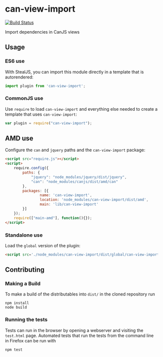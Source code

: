 # can-view-import

[![Build Status](https://travis-ci.org/canjs/can-view-import.png?branch=master)](https://travis-ci.org/canjs/can-view-import)

Import dependencies in CanJS views

## Usage

### ES6 use

With StealJS, you can import this module directly in a template that is autorendered:

```js
import plugin from 'can-view-import';
```

### CommonJS use

Use `require` to load `can-view-import` and everything else
needed to create a template that uses `can-view-import`:

```js
var plugin = require("can-view-import");
```

## AMD use

Configure the `can` and `jquery` paths and the `can-view-import` package:

```html
<script src="require.js"></script>
<script>
	require.config({
	    paths: {
	        "jquery": "node_modules/jquery/dist/jquery",
	        "can": "node_modules/canjs/dist/amd/can"
	    },
	    packages: [{
		    	name: 'can-view-import',
		    	location: 'node_modules/can-view-import/dist/amd',
		    	main: 'lib/can-view-import'
	    }]
	});
	require(["main-amd"], function(){});
</script>
```

### Standalone use

Load the `global` version of the plugin:

```html
<script src='./node_modules/can-view-import/dist/global/can-view-import.js'></script>
```

## Contributing

### Making a Build

To make a build of the distributables into `dist/` in the cloned repository run

```
npm install
node build
```

### Running the tests

Tests can run in the browser by opening a webserver and visiting the `test.html` page.
Automated tests that run the tests from the command line in Firefox can be run with

```
npm test
```
